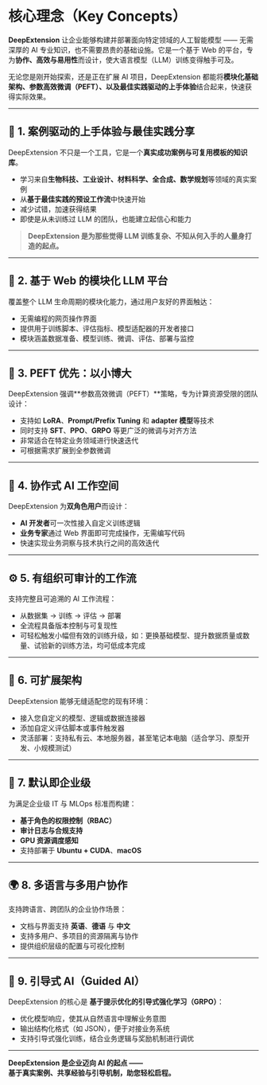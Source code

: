 # 核心理念（Key Concepts）

**DeepExtension** 让企业能够构建并部署面向特定领域的人工智能模型 —— 无需深厚的 AI 专业知识，也不需要昂贵的基础设施。它是一个基于 Web 的平台，专为**协作、高效与易用性**而设计，使大语言模型（LLM）训练变得触手可及。

无论您是刚开始探索，还是正在扩展 AI 项目，DeepExtension 都能将**模块化基础架构、参数高效微调（PEFT）、以及最佳实践驱动的上手体验**结合起来，快速获得实际效果。

---

## 📌 1. 案例驱动的上手体验与最佳实践分享

DeepExtension 不只是一个工具，它是一个**真实成功案例与可复用模板的知识库**。

- 学习来自**生物科技、工业设计、材料科学、全合成、数学规划**等领域的真实案例  
- 从**基于最佳实践的预设工作流**中快速开始  
- 减少试错，加速获得结果  
- 即使是从未训练过 LLM 的团队，也能建立起信心和能力  

> **DeepExtension 是为那些觉得 LLM 训练复杂、不知从何入手的人量身打造的起点。**

---

## 🧱 2. 基于 Web 的模块化 LLM 平台

覆盖整个 LLM 生命周期的模块化能力，通过用户友好的界面触达：

- 无需编程的网页操作界面  
- 提供用于训练脚本、评估指标、模型适配器的开发者接口  
- 模块涵盖数据准备、模型训练、微调、评估、部署与监控

---

## 🔁 3. PEFT 优先：以小博大

DeepExtension 强调**参数高效微调（PEFT）**策略，专为计算资源受限的团队设计：

- 支持如 **LoRA**、**Prompt/Prefix Tuning** 和 **adapter 模型**等技术  
- 同时支持 **SFT**、**PPO**、**GRPO** 等更广泛的微调与对齐方法  
- 非常适合在特定业务领域进行快速迭代  
- 可根据需求扩展到全参数微调

---

## 👥 4. 协作式 AI 工作空间

DeepExtension 为**双角色用户**而设计：

- **AI 开发者**可一次性接入自定义训练逻辑  
- **业务专家**通过 Web 界面即可完成操作，无需编写代码  
- 快速实现业务洞察与技术执行之间的高效迭代

---

## ⚙️ 5. 有组织可审计的工作流

支持完整且可追溯的 AI 工作流程：

- 从数据集 → 训练 → 评估 → 部署  
- 全流程具备版本控制与可复现性  
- 可轻松触发小幅但有效的训练升级，如：更换基础模型、提升数据质量或数量、试验新的训练方法，均可低成本完成  
<!-- - 可视化界面支持的流程编排，亦支持 CLI 或 API 扩展 -->
<!-- - 支持人类反馈参与的训练优化闭环 -->

---

## 🧩 6. 可扩展架构

DeepExtension 能够无缝适配您的现有环境：

- 接入您自定义的模型、逻辑或数据连接器  
- 添加自定义评估脚本或事件触发器  
- 灵活部署：支持私有云、本地服务器，甚至笔记本电脑（适合学习、原型开发、小规模测试）

---

## 🔐 7. 默认即企业级

为满足企业级 IT 与 MLOps 标准而构建：

- **基于角色的权限控制（RBAC）**  
- **审计日志与合规支持**  
- **GPU 资源调度感知**  
- 支持部署于 **Ubuntu + CUDA**、**macOS**

---

## 🌍 8. 多语言与多用户协作

支持跨语言、跨团队的企业协作场景：

- 文档与界面支持 **英语**、**德语** 与 **中文**  
- 支持多用户、多项目的资源隔离与协作  
- 提供组织层级的配置与可视化控制

---

## 🧭 9. 引导式 AI（Guided AI）

DeepExtension 的核心是 **基于提示优化的引导式强化学习（GRPO）**：

- 优化模型响应，使其从自然语言中理解业务意图  
- 输出结构化格式（如 JSON），便于对接业务系统  
- 支持引导式强化训练，结合业务逻辑与奖励机制进行调优

---

**DeepExtension 是企业迈向 AI 的起点 ——**  
**基于真实案例、共享经验与引导机制，助您轻松启程。**
